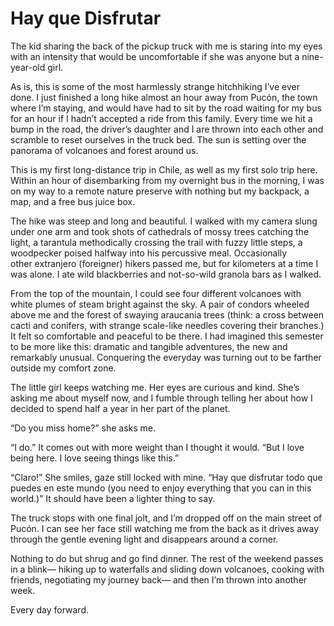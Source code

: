 # Hay que Disfrutar

The kid sharing the back of the pickup truck with me is staring into my eyes with an intensity that would be uncomfortable if she was anyone but a nine-year-old girl.

As is, this is some of the most harmlessly strange hitchhiking I’ve ever done. I just finished a long hike almost an hour away from Pucón, the town where I’m staying, and would have had to sit by the road waiting for my bus for an hour if I hadn’t accepted a ride from this family. Every time we hit a bump in the road, the driver’s daughter and I are thrown into each other and scramble to reset ourselves in the truck bed. The sun is setting over the panorama of volcanoes and forest around us.

This is my first long-distance trip in Chile, as well as my first solo trip here. Within an hour of disembarking from my overnight bus in the morning, I was on my way to a remote nature preserve with nothing but my backpack, a map, and a free bus juice box.

The hike was steep and long and beautiful. I walked with my camera slung under one arm and took shots of cathedrals of mossy trees catching the light, a tarantula methodically crossing the trail with fuzzy little steps, a woodpecker poised halfway into his percussive meal. Occasionally other extranjero (foreigner) hikers passed me, but for kilometers at a time I was alone. I ate wild blackberries and not-so-wild granola bars as I walked.

From the top of the mountain, I could see four different volcanoes with white plumes of steam bright against the sky. A pair of condors wheeled above me and the forest of swaying araucania trees (think: a cross between cacti and conifers, with strange scale-like needles covering their branches.) It felt so comfortable and peaceful to be there. I had imagined this semester to be more like this: dramatic and tangible adventures, the new and remarkably unusual. Conquering the everyday was turning out to be farther outside my comfort zone.

The little girl keeps watching me. Her eyes are curious and kind. She’s asking me about myself now, and I fumble through telling her about how I decided to spend half a year in her part of the planet.

“Do you miss home?” she asks me.

“I do.” It comes out with more weight than I thought it would. “But I love being here. I love seeing things like this.”

“Claro!” She smiles, gaze still locked with mine. “Hay que disfrutar todo que puedes en este mundo (you need to enjoy everything that you can in this world.)” It should have been a lighter thing to say.

The truck stops with one final jolt, and I’m dropped off on the main street of Pucón. I can see her face still watching me from the back as it drives away through the gentle evening light and disappears around a corner.

Nothing to do but shrug and go find dinner. The rest of the weekend passes in a blink— hiking up to waterfalls and sliding down volcanoes, cooking with friends, negotiating my journey back— and then I’m thrown into another week.

Every day forward.
